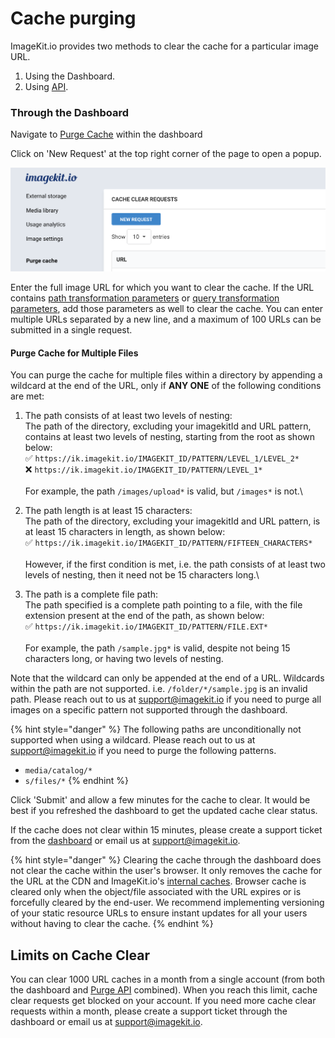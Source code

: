 # Cache purging

ImageKit.io provides two methods to clear the cache for a particular image URL.

1. Using the Dashboard.
2. Using [API](../api-reference/media-api/purge-cache.md).

### Through the Dashboard

Navigate to [Purge Cache](https://imagekit.io/dashboard#cache) within the dashboard

Click on 'New Request' at the top right corner of the page to open a popup.

![](../.gitbook/assets/screenshot-2020-06-15-at-1.11.33-pm.png)

Enter the full image URL for which you want to clear the cache. If the URL contains [path transformation parameters](image-transformations/#transformations-as-a-path-parameter) or [query transformation parameters](image-transformations/#transformations-as-a-query-parameter), add those parameters as well to clear the cache. You can enter multiple URLs separated by a new line, and a maximum of 100 URLs can be submitted in a single request.

#### Purge Cache for Multiple Files

You can purge the cache for multiple files within a directory by appending a wildcard at the end of the URL, only if **ANY ONE** of the following conditions are met:

1. The path consists of at least two levels of nesting: \
   The path of the directory, excluding your imagekitId and URL pattern, contains at least two levels of nesting, starting from the root as shown below:\
    :white_check_mark: `https://ik.imagekit.io/IMAGEKIT_ID/PATTERN/LEVEL_1/LEVEL_2*`\
    :x: `https://ik.imagekit.io/IMAGEKIT_ID/PATTERN/LEVEL_1*`\
   \
   For example, the path `/images/upload*` is valid, but `/images*` is not.\

2. The path length is at least 15 characters:\
   The path of the directory, excluding your imagekitId and URL pattern, is at least 15 characters in length, as shown below:\
    :white_check_mark: `https://ik.imagekit.io/IMAGEKIT_ID/PATTERN/FIFTEEN_CHARACTERS*`\
   \
   However, if the first condition is met, i.e. the path consists of at least two levels of nesting, then it need not be 15 characters long.\

3. The path is a complete file path:\
   The path specified is a complete path pointing to a file, with the file extension present at the end of the path, as shown below:\
    :white_check_mark: `https://ik.imagekit.io/IMAGEKIT_ID/PATTERN/FILE.EXT*`\
   \
   For example, the path `/sample.jpg*` is valid, despite not being 15 characters long, or having two levels of nesting.

Note that the wildcard can only be appended at the end of a URL. Wildcards within the path are not supported. i.e. `/folder/*/sample.jpg` is an invalid path. Please reach out to us at [support@imagekit.io](mailto:customer-support@imagekit.io) if you need to purge all images on a specific pattern not supported through the dashboard.

{% hint style="danger" %}
The following paths are unconditionally not supported when using a wildcard. Please reach out to us at support@imagekit.io if you need to purge the following patterns.

* `media/catalog/*`
* `s/files/*`
{% endhint %}

Click 'Submit' and allow a few minutes for the cache to clear. It would be best if you refreshed the dashboard to get the updated cache clear status.

If the cache does not clear within 15 minutes, please create a support ticket from the [dashboard](https://imagekit.io/dashboard) or email us at [support@imagekit.io](mailto:customer-support@imagekit.io).

{% hint style="danger" %}
Clearing the cache through the dashboard does not clear the cache within the user's browser. It only removes the cache for the URL at the CDN and ImageKit.io's [internal caches](caches.md#internal-caching). Browser cache is cleared only when the object/file associated with the URL expires or is forcefully cleared by the end-user. We recommend implementing versioning of your static resource URLs to ensure instant updates for all your users without having to clear the cache.
{% endhint %}

## Limits on Cache Clear

You can clear 1000 URL caches in a month from a single account (from both the dashboard and [Purge API](../api-reference/media-api/purge-cache.md) combined). When you reach this limit, cache clear requests get blocked on your account. If you need more cache clear requests within a month, please create a support ticket through the dashboard or email us at [support@imagekit.io](mailto:customer-support@imagekit.io).
